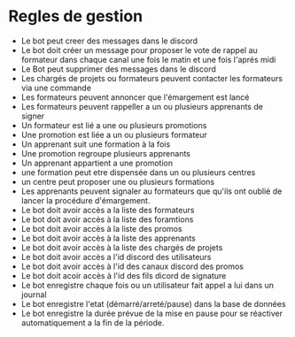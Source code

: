 # Regles de gestion

- Le bot peut creer des messages dans le discord
- Le bot doit créer un message pour proposer le vote de rappel au formateur dans chaque canal une fois le matin et une fois l'aprés midi
- Le Bot peut supprimer des messages dans le discord
- Les chargés de projets ou formateurs peuvent contacter les formateurs via une commande
- Les formateurs peuvent annoncer que l'émargement est lancé
- Les formateurs peuvent rappeller a un ou plusieurs apprenants de signer
- Un formateur est lié a une ou plusieurs promotions
- Une promotion est liée a un ou plusieurs formateur
- Un apprenant suit une formation à la fois
- Une promotion regroupe plusieurs apprenants
- Un apprenant appartient a une promotion
- une formation peut etre dispensée dans un ou plusieurs centres
- un centre peut proposer une ou plusieurs formations
- Les apprenants peuvent signaler au formateurs que qu'ils ont oublié de lancer la procédure d'émargement.
- Le bot doit avoir accès a la liste des formateurs
- Le bot doit avoir accès à la liste des foramtions
- Le bot doit avoir accès à la liste des promos
- Le bot doit avoir accès à la liste des apprenants
- Le bot doit avoir accès à la liste des chargés de projets
- Le bot doit avoir accès a l'id discord des utilisateurs
- Le bot doit avoir accès à l'id des canaux discord des promos
- Le bot doit acoir accès à l'id des fils dicord de signature
- Le bot enregistre chaque fois ou un utilisateur fait appel a lui dans un journal
- Le bot enregistre l'etat (démarré/arreté/pause) dans la base de données
- Le bot enregistre la durée prévue de la mise en pause pour se réactiver automatiquement a la fin de la période.